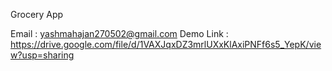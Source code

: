 Grocery App 

Email : yashmahajan270502@gmail.com
Demo Link : https://drive.google.com/file/d/1VAXJqxDZ3mrlUXxKlAxiPNFf6s5_YepK/view?usp=sharing

